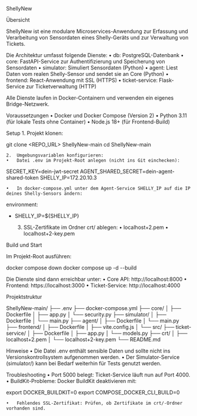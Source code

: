 ShellyNew

Übersicht

ShellyNew ist eine modulare Microservices-Anwendung zur Erfassung und Verarbeitung von Sensordaten eines Shelly-Geräts und zur Verwaltung von Tickets.

Die Architektur umfasst folgende Dienste:
	•	db: PostgreSQL-Datenbank
	•	core: FastAPI-Service zur Authentifizierung und Speicherung von Sensordaten
	•	simulator: Simuliert Sensordaten (Python)
	•	agent: Liest Daten vom realen Shelly-Sensor und sendet sie an Core (Python)
	•	frontend: React-Anwendung mit SSL (HTTPS)
	•	ticket-service: Flask-Service zur Ticketverwaltung (HTTP)

Alle Dienste laufen in Docker-Containern und verwenden ein eigenes Bridge-Netzwerk.

Voraussetzungen
	•	Docker und Docker Compose (Version 2)
	•	Python 3.11 (für lokale Tests ohne Container)
	•	Node.js 18+ (für Frontend-Build)

Setup
	1.	Projekt klonen:

git clone <REPO_URL> ShellyNew-main
cd ShellyNew-main


	2.	Umgebungsvariablen konfigurieren:
	•	Datei .env im Projekt-Root anlegen (nicht ins Git einchecken):

SECRET_KEY=dein-jwt-secret
AGENT_SHARED_SECRET=dein-agent-shared-token
SHELLY_IP=172.20.10.3


	•	In docker-compose.yml unter dem Agent-Service SHELLY_IP auf die IP deines Shelly-Sensors ändern:

environment:
  - SHELLY_IP=${SHELLY_IP}


	3.	SSL-Zertifikate im Ordner crt/ ablegen:
	•	localhost+2.pem
	•	localhost+2-key.pem

Build und Start

Im Projekt-Root ausführen:

docker compose down
docker compose up -d --build

Die Dienste sind dann erreichbar unter:
	•	Core API: http://localhost:8000
	•	Frontend: https://localhost:3000
	•	Ticket-Service: http://localhost:4000

Projektstruktur

ShellyNew-main/
├── .env
├── docker-compose.yml
├── core/
│   ├── Dockerfile
│   ├── app.py
│   └── security.py
├── simulator/
│   ├── Dockerfile
│   └── main.py
├── agent/
│   ├── Dockerfile
│   └── main.py
├── frontend/
│   ├── Dockerfile
│   ├── vite.config.js
│   └── src/
├── ticket-service/
│   ├── Dockerfile
│   ├── app.py
│   └── models.py
├── crt/
│   ├── localhost+2.pem
│   └── localhost+2-key.pem
└── README.md

Hinweise
	•	Die Datei .env enthält sensible Daten und sollte nicht ins Versions­kontroll­system aufgenommen werden.
	•	Der Simulator-Service (simulator/) kann bei Bedarf weiterhin für Tests genutzt werden.

Troubleshooting
	•	Port 5000 belegt: Ticket-Service läuft nun auf Port 4000.
	•	BuildKit-Probleme: Docker BuildKit deaktivieren mit:

export DOCKER_BUILDKIT=0
export COMPOSE_DOCKER_CLI_BUILD=0


	•	Fehlendes SSL-Zertifikat: Prüfen, ob Zertifikate im crt/-Ordner vorhanden sind.


